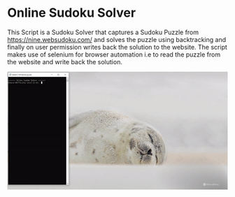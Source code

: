 # Online Sudoku Solver
This Script is a Sudoku Solver that captures a Sudoku Puzzle from https://nine.websudoku.com/ and solves the puzzle using backtracking and finally on user permission writes back the solution to the website. The script makes use of selenium for browser automation i.e to read the puzzle from the website and write back the solution. 

![](demo.gif)
